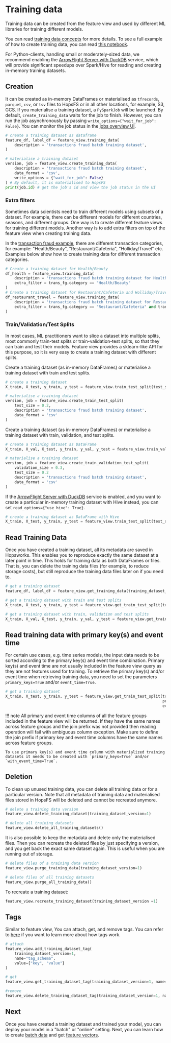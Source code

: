 # Training data

Training data can be created from the feature view and used by different ML libraries for training different models.

You can read [training data concepts](../../../concepts/fs/feature_view/offline_api.md) for more details. To see a full example of how to create training data, you can read [this notebook](https://github.com/logicalclocks/hopsworks-tutorials/blob/master/fraud_batch/2_feature_view_creation.ipynb).

For Python-clients, handling small or moderately-sized data, we recommend enabling the [ArrowFlight Server with DuckDB](../../../setup_installation/common/arrow_flight_duckdb.md) service,
which will provide significant speedups over Spark/Hive for reading and creating in-memory training datasets.

## Creation
It can be created as in-memory DataFrames or materialised as `tfrecords`, `parquet`, `csv`, or `tsv` files to HopsFS or in all other locations, for example, S3, GCS. If you materialise a training dataset, a `PySparkJob` will be launched. By default, `create_training_data` waits for the job to finish. However, you can run the job asynchronously by passing `write_options={"wait_for_job": False}`. You can monitor the job status in the [jobs overview UI](../../projects/jobs/pyspark_job.md#step-1-jobs-overview). 

```python
# create a training dataset as dataframe
feature_df, label_df = feature_view.training_data(
    description = 'transactions fraud batch training dataset',
)

# materialise a training dataset
version, job = feature_view.create_training_data(
    description = 'transactions fraud batch training dataset',
    data_format = 'csv',
    write_options = {"wait_for_job": False}
) # By default, it is materialised to HopsFS
print(job.id) # get the job's id and view the job status in the UI
```


### Extra filters
Sometimes data scientists need to train different models using subsets of a dataset. For example, there can be different models for different countries, seasons, and different groups. One way is to create different feature views for training different models. Another way is to add extra filters on top of the feature view when creating training data.

In the [transaction fraud example](https://github.com/logicalclocks/hopsworks-tutorials/blob/master/fraud_batch/1_feature_groups.ipynb), there are different transaction categories, for example: "Health/Beauty", "Restaurant/Cafeteria", "Holliday/Travel" etc. Examples below show how to create training data for different transaction categories.
```python
# Create a training dataset for Health/Beauty
df_health = feature_view.training_data(
    description = 'transactions fraud batch training dataset for Health/Beauty',
    extra_filter = trans_fg.category == "Health/Beauty"
)
# Create a training dataset for Restaurant/Cafeteria and Holliday/Travel
df_restaurant_travel = feature_view.training_data(
    description = 'transactions fraud batch training dataset for Restaurant/Cafeteria and Holliday/Travel',
    extra_filter = trans_fg.category == "Restaurant/Cafeteria" and trans_fg.category == "Holliday/Travel"
)
```


### Train/Validation/Test Splits
In most cases, ML practitioners want to slice a dataset into multiple splits, most commonly train-test splits or train-validation-test splits, so that they can train and test their models. Feature view provides a sklearn-like API for this purpose, so it is very easy to create a training dataset with different splits.

Create a training dataset (as in-memory DataFrames) or materialise a training dataset with train and test splits.
```python
# create a training dataset 
X_train, X_test, y_train, y_test = feature_view.train_test_split(test_size=0.2)

# materialise a training dataset
version, job = feature_view.create_train_test_split(
    test_size = 0.2,
    description = 'transactions fraud batch training dataset',
    data_format = 'csv'
)
```

Create a training dataset (as in-memory DataFrames) or materialise a training dataset with train, validation, and test splits.
```python
# create a training dataset as DataFrame
X_train, X_val, X_test, y_train, y_val, y_test = feature_view.train_validation_test_split(validation_size=0.3, test_size=0.2)

# materialise a training dataset
version, job = feature_view.create_train_validation_test_split(
    validation_size = 0.3, 
    test_size = 0.2
    description = 'transactions fraud batch training dataset',
    data_format = 'csv'
)
```

If the [ArrowFlight Server with DuckDB](../../../setup_installation/common/arrow_flight_duckdb.md) service is enabled,
and you want to create a particular in-memory training dataset with Hive instead, you can set `read_options={"use_hive": True}`.
```python
# create a training dataset as DataFrame with Hive
X_train, X_test, y_train, y_test = feature_view.train_test_split(test_size=0.2, read_options={"use_hive: True})
```

## Read Training Data
Once you have created a training dataset, all its metadata are saved in Hopsworks. This enables you to reproduce exactly the same dataset at a later point in time. This holds for training data as both DataFrames or files. That is, you can delete the training data files (for example, to reduce storage costs), but still reproduce the training data files later on if you need to.
```python
# get a training dataset
feature_df, label_df = feature_view.get_training_data(training_dataset_version=1)

# get a training dataset with train and test splits
X_train, X_test, y_train, y_test = feature_view.get_train_test_split(training_dataset_version=1)

# get a training dataset with train, validation and test splits
X_train, X_val, X_test, y_train, y_val, y_test = feature_view.get_train_validation_test_split(training_dataset_version=1)
```

## Read training data with primary key(s) and event time
For certain use cases, e.g. time series models, the input data needs to be sorted according to the primary key(s) and event time combination. 
Primary key(s) and event time are not usually included in the feature view query as they are not features used for training.
To retrieve the primary key(s) and/or event time when retrieving training data, you need to set the parameters `primary_keys=True` and/or `event_time=True`.


```python
# get a training dataset
X_train, X_test, y_train, y_test = feature_view.get_train_test_split(training_dataset_version=1, 
                                                                     primary_keys=True,
                                                                     event_time=True)
```

!!! note
    All primary and event time columns of all the feature groups included in the feature view will be returned. If they have the same names across feature groups and the join prefix was not provided then reading operation will fail with ambiguous column exception.
    Make sure to define the join prefix if primary key and event time columns have the same names across feature groups. 

    To use primary key(s) and event time column with materialized training datasets it needs to be created with `primary_keys=True` and/or `with_event_time=True`.  

## Deletion
To clean up unused training data, you can delete all training data or for a particular version. Note that all metadata of training data and materialised files stored in HopsFS will be deleted and cannot be recreated anymore.
```python
# delete a training data version
feature_view.delete_training_dataset(training_dataset_version=1)

# delete all training datasets
feature_view.delete_all_training_datasets()
```
It is also possible to keep the metadata and delete only the materialised files. Then you can recreate the deleted files by just specifying a version, and you get back the exact same dataset again. This is useful when you are running out of storage.
```python
# delete files of a training data version
feature_view.purge_training_data(training_dataset_version=1)

# delete files of all training datasets
feature_view.purge_all_training_data()
```
To recreate a training dataset:
```python
feature_view.recreate_training_dataset(training_dataset_version =1)
```

## Tags
Similar to feature view, You can attach, get, and remove tags. You can refer to [here](../tags/tags.md) if you want to learn more about how tags work.
```python
# attach
feature_view.add_training_dataset_tag(
    training_dataset_version=1, 
    name="tag_schema", 
    value={"key", "value"}
)

# get
feature_view.get_training_dataset_tag(training_dataset_version=1, name="tag_schema")

#remove
feature_view.delete_training_dataset_tag(training_dataset_version=1, name="tag_schema")
```

## Next
Once you have created a training dataset and trained your model, you can deploy your model in a "batch"  or "online" setting. Next, you can learn how to create [batch data](./batch-data.md) and get [feature vectors](./feature-vectors.md).